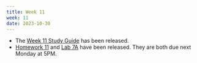 ```yaml
---
title: Week 11
week: 11
date: 2023-10-30
---
```


- The [Week 11 Study Guide](/assets/guides/week11.pdf) has been released.
- [Homework 11](http://prob140.datahub.berkeley.edu/hub/user-redirect/git-pull?repo=https://github.com/prob140/materials-fa23&branch=main&subPath=hw/Homework_11.ipynb) and [Lab 7A](http://prob140.datahub.berkeley.edu/hub/user-redirect/git-pull?repo=https://github.com/prob140/materials-fa23&branch=main&subPath=lab/Lab_07.ipynb) have been released. They are both due next Monday at 5PM.
